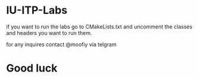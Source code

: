 # IU-ITP-Labs

if you want to run the labs go to CMakeLists.txt and uncomment the classes and headers you want to run them. 

for any inquires contact @moofiy via telgram 

# Good luck 
